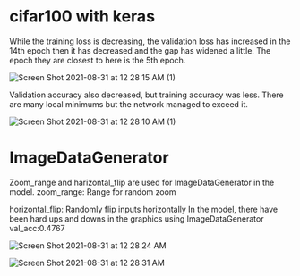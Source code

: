 # cifar100 with keras


While the training loss is decreasing, the validation loss has increased in the 14th epoch
then it has decreased and the gap has widened a little. The epoch they are closest to here is the 5th epoch.

![Screen Shot 2021-08-31 at 12 28 15 AM (1)](https://user-images.githubusercontent.com/7634028/133727323-d8f97b41-a7d2-4aa0-af8a-be51cdd4e97b.png)


Validation accuracy also decreased, but training accuracy was less. There are many local minimums but the network managed to exceed it.

![Screen Shot 2021-08-31 at 12 28 10 AM (1)](https://user-images.githubusercontent.com/7634028/133729249-e87aa00e-12f4-44d2-bde9-6ccb950f9359.png)

# ImageDataGenerator
Zoom_range and harizontal_flip are used for ImageDataGenerator in the model.
zoom_range: Range for random zoom

horizontal_flip: Randomly flip inputs horizontally
In the model, there have been hard ups and downs in the graphics using ImageDataGenerator
val_acc:0.4767 

![Screen Shot 2021-08-31 at 12 28 24 AM](https://user-images.githubusercontent.com/7634028/133729394-771a184d-8aa1-4558-bda4-23814f2f465d.png)


![Screen Shot 2021-08-31 at 12 28 31 AM](https://user-images.githubusercontent.com/7634028/133729429-1ab2eab2-c166-4ce0-97c9-4a7d6f8a457f.png)
